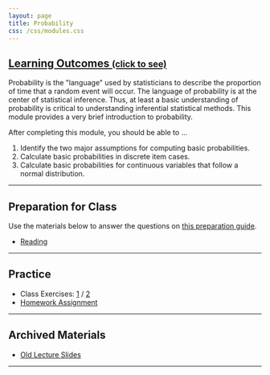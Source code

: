 ```yaml
---
layout: page
title: Probability
css: /css/modules.css
---
```


<div class="panel-group-ILOs">
  <div class="panel panel-default">
    <div class="panel-heading">
      <h2 class="panel-title">
        <a data-toggle="collapse" href="#ILOs">Learning Outcomes <small>(click to see)</small></a>
      </h2>
    </div>
    <div id="ILOs" class="panel-collapse collapse">
      <div class="panel-body">
Probability is the "language" used by statisticians to describe the proportion of time that a random event will occur.  The language of probability is at the center of statistical inference.  Thus, at least a basic understanding of probability is critical to understanding inferential statistical methods.  This module provides a very brief introduction to probability.

<p>After completing this module, you should be able to ...</p>

<ol>
  <li>Identify the two major assumptions for computing basic probabilities.</li>
  <li>Calculate basic probabilities in discrete item cases.</li>
  <li>Calculate basic probabilities for continuous variables that follow a normal distribution.</li>
</ol>
      </div>
    </div>
  </div>
</div>

----

## Preparation for Class

Use the materials below to answer the questions on [this preparation guide](Probability_Prep).

* [Reading](../book/11_IntroStats.pdf)

----

## Practice

* Class Exercises: [1](Probability_CE1) / [2](Probability_CE2)
* [Homework Assignment](Probability_HW)

----

## Archived Materials

* [Old Lecture Slides](Probability_PPT_old.pptx)

----
